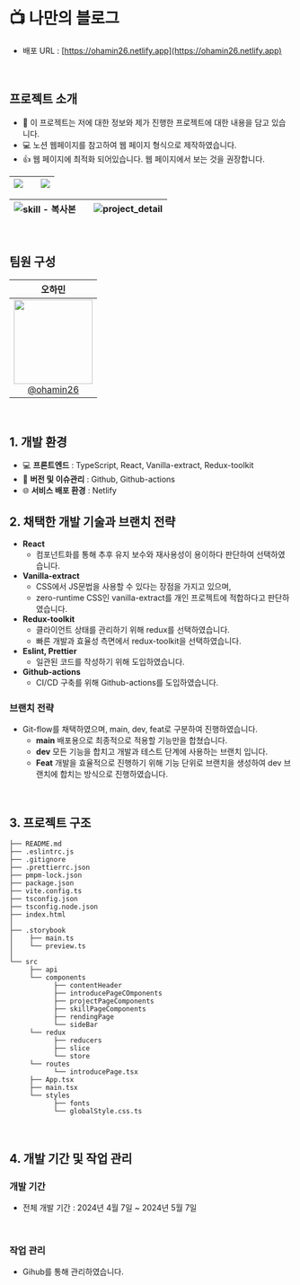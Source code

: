 # 📺 나만의 블로그

- 배포 URL : [https://ohamin26.netlify.app](https://ohamin26.netlify.app)

<br>

## 프로젝트 소개

- 📑 이 프로젝트는 저에 대한 정보와 제가 진행한 프로젝트에 대한 내용을 담고 있습니다.
- 💻 노션 웹페이지를 참고하여 웹 페이지 형식으로 제작하였습니다.
- 👍 웹 페이지에 최적화 되어있습니다. 웹 페이지에서 보는 것을 권장합니다.

<div align="center">

<img src="https://github.com/ohamin26/portfolio/assets/113972482/7074a634-87f3-4cf3-a304-03d77642b87f"> | | <img src="https://github.com/ohamin26/portfolio/assets/113972482/91354c0d-026f-47ec-a44f-74e892b43306">
--- |  --- | --- |

![skill - 복사본](https://github.com/ohamin26/portfolio/assets/113972482/bc89127f-1b02-4b9e-aa25-7aa518a2057a) |  | ![project_detail](https://github.com/ohamin26/portfolio/assets/113972482/b121819f-c52c-4106-b5ce-76368d1a7ba5)
--- | --- | --- |

</div>
<br>

## 팀원 구성

<div>

| **오하민** | 
| :------: |  
| [<img width="140px" src="https://avatars.githubusercontent.com/u/113972482?v=4" height=150 width=150> <br/> @ohamin26](https://github.com/ohamin26) | 

</div>

<br>

## 1. 개발 환경

- 💻 **프론트엔드** : TypeScript, React, Vanilla-extract, Redux-toolkit
- 📝 **버전 및 이슈관리** : Github, Github-actions
- 🌐 **서비스 배포 환경** : Netlify
  <br>

## 2. 채택한 개발 기술과 브랜치 전략

- **React**
    - 컴포넌트화를 통해 추후 유지 보수와 재사용성이 용이하다 판단하여 선택하였습니다. 
- **Vanilla-extract**
    - CSS에서 JS문법을 사용할 수 있다는 장점을 가지고 있으며,
    - zero-runtime CSS인 vanilla-extract를 개인 프로젝트에 적합하다고 판단하였습니다.
- **Redux-toolkit**
    - 클라이언트 상태를 관리하기 위해 redux를 선택하였습니다.
    - 빠른 개발과 효율성 측면에서 redux-toolkit을 선택하였습니다.
- **Eslint, Prettier**
    - 일관된 코드를 작성하기 위해 도입하였습니다.
- **Github-actions**
    - CI/CD 구축를 위해 Github-actions를 도입하였습니다.

### 브랜치 전략

- Git-flow를 채택하였으며, main, dev, feat로 구분하여 진행하였습니다.
  - **main** 배포용으로 최종적으로 적용할 기능만을 합쳤습니다.
  - **dev** 모든 기능을 합치고 개발과 테스트 단계에 사용하는 브랜치 입니다.
  - **Feat** 개발을 효율적으로 진행하기 위해 기능 단위로 브랜치을 생성하여 dev 브랜치에 합치는 방식으로 진행하였습니다.

<br>

## 3. 프로젝트 구조

```
├── README.md
├── .eslintrc.js
├── .gitignore
├── .prettierrc.json
├── pmpm-lock.json
├── package.json
├── vite.config.ts
├── tsconfig.json
├── tsconfig.node.json
├── index.html
│
├── .storybook
│    ├── main.ts
│    └── preview.ts
│
└── src
     ├── api
     └── components
           ├── contentHeader
           ├── introducePageCOmponents
           ├── projectPageComponents
           ├── skillPageComponents
           ├── rendingPage
           └── sideBar
     └── redux
           ├── reducers
           ├── slice
           └── store
     └── routes
           └── introducePage.tsx
     ├── App.tsx
     ├── main.tsx
     └── styles
           ├── fonts
           └── globalStyle.css.ts
```

<br>

## 4. 개발 기간 및 작업 관리

### 개발 기간

- 전체 개발 기간 : 2024년 4월 7일 ~ 2024년 5월 7일

<br>

### 작업 관리

- Gihub를 통해 관리하였습니다.
